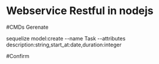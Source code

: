 # Webservice Restful in nodejs

#CMDs Gerenate

  sequelize model:create --name Task --attributes description:string,start_at:date,duration:integer

#Confirm

